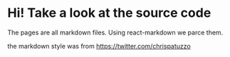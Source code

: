 # Hi! Take a look at the source code

The pages are all markdown files. Using react-markdown we parce them.

the markdown style was from https://twitter.com/chrispatuzzo
